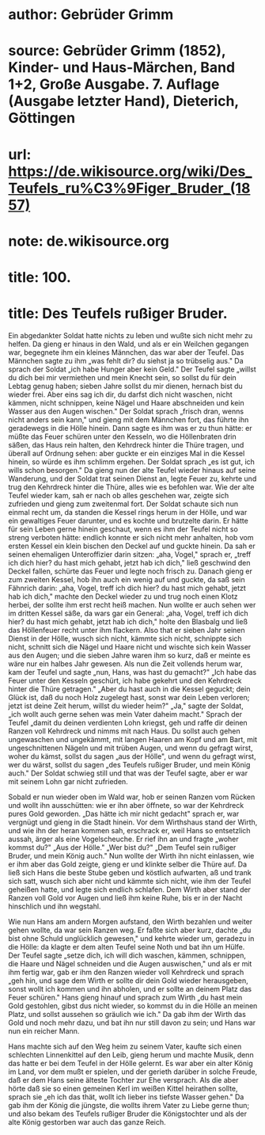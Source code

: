 # author: Gebrüder Grimm
# source: Gebrüder Grimm (1852), Kinder- und Haus-Märchen, Band 1+2, Große Ausgabe. 7. Auflage (Ausgabe letzter Hand), Dieterich, Göttingen
# url: https://de.wikisource.org/wiki/Des_Teufels_ru%C3%9Figer_Bruder_(1857)
# note: de.wikisource.org
# title: 100.

# title: Des Teufels rußiger Bruder.

Ein abgedankter Soldat hatte nichts zu leben und wußte sich nicht mehr zu helfen. Da gieng er hinaus in den Wald, und als er ein Weilchen gegangen war, begegnete ihm ein kleines Männchen, das war aber der Teufel. Das Männchen sagte zu ihm „was fehlt dir? du siehst ja so trübselig aus." Da sprach der Soldat „ich habe Hunger aber kein Geld." Der Teufel sagte „willst du dich bei mir vermiethen und mein Knecht sein, so sollst du für dein Lebtag genug haben; sieben Jahre sollst du mir dienen, hernach bist du wieder frei. Aber eins sag ich dir, du darfst dich nicht waschen, nicht kämmen, nicht schnippen, keine Nägel und Haare abschneiden und kein Wasser aus den Augen wischen." Der Soldat sprach „frisch dran, wenns nicht anders sein kann," und gieng mit dem Männchen fort, das führte ihn geradewegs in die Hölle hinein. Dann sagte es ihm was er zu thun hätte: er müßte das Feuer schüren unter den Kesseln, wo die Höllenbraten drin säßen, das Haus rein halten, den Kehrdreck hinter die Thüre tragen, und überall auf Ordnung sehen: aber guckte er ein einziges Mal in die Kessel hinein, so würde es ihm schlimm ergehen. Der Soldat sprach „es ist gut, ich wills schon besorgen." Da gieng nun der alte Teufel wieder hinaus auf seine Wanderung, und der Soldat trat seinen Dienst an, legte Feuer zu, kehrte und trug den Kehrdreck hinter die Thüre, alles wie es befohlen war. Wie der alte Teufel wieder kam, sah er nach ob alles geschehen war, zeigte sich zufrieden und gieng zum zweitenmal fort. Der  Soldat schaute sich nun einmal recht um, da standen die Kessel rings herum in der Hölle, und war ein gewaltiges Feuer darunter, und es kochte und brutzelte darin. Er hätte für sein Leben gerne hinein geschaut, wenn es ihm der Teufel nicht so streng verboten hätte: endlich konnte er sich nicht mehr anhalten, hob vom ersten Kessel ein klein bischen den Deckel auf und guckte hinein. Da sah er seinen ehemaligen Unteroffizier darin sitzen: „aha, Vogel," sprach er, „treff ich dich hier? du hast mich gehabt, jetzt hab ich dich," ließ geschwind den Deckel fallen, schürte das Feuer und legte noch frisch zu. Danach gieng er zum zweiten Kessel, hob ihn auch ein wenig auf und guckte, da saß sein Fähnrich darin: „aha, Vogel, treff ich dich hier? du hast mich gehabt, jetzt hab ich dich," machte den Deckel wieder zu und trug noch einen Klotz herbei, der sollte ihm erst recht heiß machen. Nun wollte er auch sehen wer im dritten Kessel säße, da wars gar ein General: „aha, Vogel, treff ich dich hier? du hast mich gehabt, jetzt hab ich dich," holte den Blasbalg und ließ das Höllenfeuer recht unter ihm flackern. Also that er sieben Jahr seinen Dienst in der Hölle, wusch sich nicht, kämmte sich nicht, schnippte sich nicht, schnitt sich die Nägel und Haare nicht und wischte sich kein Wasser aus den Augen; und die sieben Jahre waren ihm so kurz, daß er meinte es wäre nur ein halbes Jahr gewesen. Als nun die Zeit vollends herum war, kam der Teufel und sagte „nun, Hans, was hast du gemacht?" „Ich habe das Feuer unter den Kesseln geschürt, ich habe gekehrt und den Kehrdreck hinter die Thüre getragen." „Aber du hast auch in die Kessel geguckt; dein Glück ist, daß du noch Holz zugelegt hast, sonst war dein Leben verloren; jetzt ist deine Zeit herum, willst du wieder heim?" „Ja," sagte der Soldat, „ich wollt auch gerne sehen was mein Vater daheim macht." Sprach der Teufel „damit du deinen verdienten Lohn kriegst, geh und raffe dir deinen Ranzen voll Kehrdreck und nimms mit nach Haus.  Du sollst auch gehen ungewaschen und ungekämmt, mit langen Haaren am Kopf und am Bart, mit ungeschnittenen Nägeln und mit trüben Augen, und wenn du gefragt wirst, woher du kämst, sollst du sagen „aus der Hölle", und wenn du gefragt wirst, wer du wärst, sollst du sagen „des Teufels rußiger Bruder, und mein König auch." Der Soldat schwieg still und that was der Teufel sagte, aber er war mit seinem Lohn gar nicht zufrieden. 

Sobald er nun wieder oben im Wald war, hob er seinen Ranzen vom Rücken und wollt ihn ausschütten: wie er ihn aber öffnete, so war der Kehrdreck pures Gold geworden. „Das hätte ich mir nicht gedacht" sprach er, war vergnügt und gieng in die Stadt hinein. Vor dem Wirthshaus stand der Wirth, und wie ihn der heran kommen sah, erschrack er, weil Hans so entsetzlich aussah, ärger als eine Vogelscheuche. Er rief ihn an und fragte „woher kommst du?" „Aus der Hölle." „Wer bist du?" „Dem Teufel sein rußiger Bruder, und mein König auch." Nun wollte der Wirth ihn nicht einlassen, wie er ihm aber das Gold zeigte, gieng er und klinkte selber die Thüre auf. Da ließ sich Hans die beste Stube geben und köstlich aufwarten, aß und trank sich satt, wusch sich aber nicht und kämmte sich nicht, wie ihm der Teufel geheißen hatte, und legte sich endlich schlafen. Dem Wirth aber stand der Ranzen voll Gold vor Augen und ließ ihm keine Ruhe, bis er in der Nacht hinschlich und ihn wegstahl. 

Wie nun Hans am andern Morgen aufstand, den Wirth bezahlen und weiter gehen wollte, da war sein Ranzen weg. Er faßte sich aber kurz, dachte „du bist ohne Schuld unglücklich gewesen," und kehrte wieder um, geradezu in die Hölle: da klagte er dem alten Teufel seine Noth und bat ihn um Hülfe. Der Teufel sagte „setze dich, ich will dich waschen, kämmen, schnippen, die Haare und Nägel schneiden und die Augen auswischen," und als er mit ihm fertig war, gab er ihm den Ranzen wieder voll  Kehrdreck und sprach „geh hin, und sage dem Wirth er sollte dir dein Gold wieder herausgeben, sonst wollt ich kommen und ihn abholen, und er sollte an deinem Platz das Feuer schüren." Hans gieng hinauf und sprach zum Wirth „du hast mein Gold gestohlen, gibst dus nicht wieder, so kommst du in die Hölle an meinen Platz, und sollst aussehen so gräulich wie ich." Da gab ihm der Wirth das Gold und noch mehr dazu, und bat ihn nur still davon zu sein; und Hans war nun ein reicher Mann. 

Hans machte sich auf den Weg heim zu seinem Vater, kaufte sich einen schlechten Linnenkittel auf den Leib, gieng herum und machte Musik, denn das hatte er bei dem Teufel in der Hölle gelernt. Es war aber ein alter König im Land, vor dem mußt er spielen, und der gerieth darüber in solche Freude, daß er dem Hans seine älteste Tochter zur Ehe versprach. Als die aber hörte daß sie so einen gemeinen Kerl im weißen Kittel heirathen sollte, sprach sie „eh ich das thät, wollt ich lieber ins tiefste Wasser gehen." Da gab ihm der König die jüngste, die wollts ihrem Vater zu Liebe gerne thun; und also bekam des Teufels rußiger Bruder die Königstochter und als der alte König gestorben war auch das ganze Reich. 

